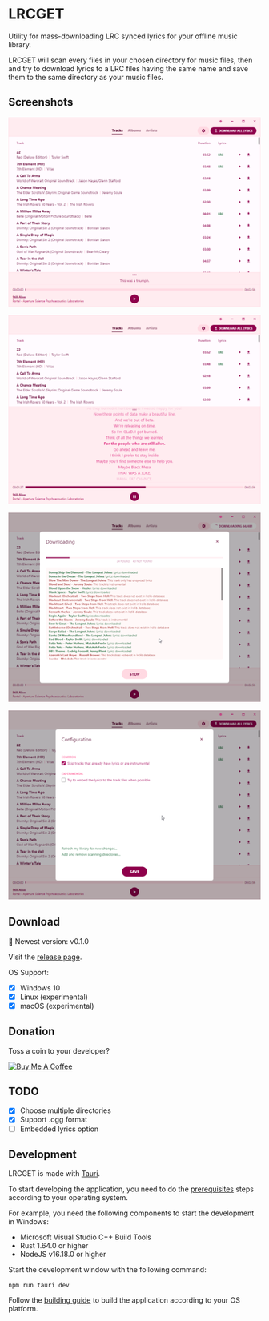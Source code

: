 # LRCGET

Utility for mass-downloading LRC synced lyrics for your offline music library.

LRCGET will scan every files in your chosen directory for music files, then and try to download lyrics to a LRC files having the same name and save them to the same directory as your music files.

## Screenshots

![01.png](screenshots/01.png?1)

![02.png](screenshots/02.png?1)

![03.png](screenshots/03.png?1)

![04.png](screenshots/04.png?1)

## Download

🎉 Newest version: v0.1.0

Visit the [release page](https://github.com/tranxuanthang/lrcget/releases).

OS Support:

- [x] Windows 10
- [x] Linux (experimental)
- [x] macOS (experimental)

## Donation

Toss a coin to your developer?

<a href="https://www.buymeacoffee.com/thangtran" target="_blank"><img src="https://cdn.buymeacoffee.com/buttons/default-orange.png" alt="Buy Me A Coffee" height="41" width="174"></a>

## TODO

- [x] Choose multiple directories
- [x] Support .ogg format
- [ ] Embedded lyrics option

## Development

LRCGET is made with [Tauri](https://tauri.app).

To start developing the application, you need to do the [prerequisites](https://tauri.app/v1/guides/getting-started/prerequisites) steps according to your operating system.

For example, you need the following components to start the development in Windows:

- Microsoft Visual Studio C++ Build Tools
- Rust 1.64.0 or higher
- NodeJS v16.18.0 or higher

Start the development window with the following command:

``` shell
npm run tauri dev
```

Follow the [building guide](https://tauri.app/v1/guides/building/) to build the application according to your OS platform.
